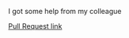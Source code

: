 I got some help from my colleague 




[Pull Request link ](https://github.com/aliwalid96/cookie-stand-api/pull/1)